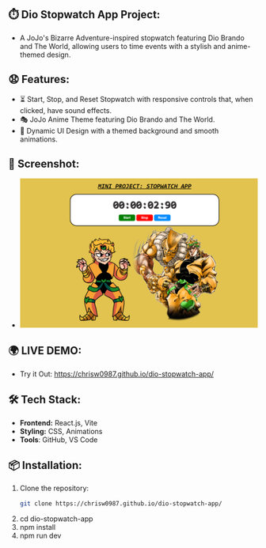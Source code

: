 ## ⏱️ Dio Stopwatch App Project:

- A JoJo's Bizarre Adventure-inspired stopwatch featuring Dio Brando and The World, allowing users to time events with a stylish and anime-themed design.

## 😧 Features:
- ⏳ Start, Stop, and Reset Stopwatch with responsive controls that, when clicked, have sound effects.
- 🎭 JoJo Anime Theme featuring Dio Brando and The World.
- 🎨 Dynamic UI Design with a themed background and smooth animations.

##  📸 Screenshot: 
- ![Dio Stopwatch Screenshot](Dio-Stopwatch-Demo.png)

##  🌍 LIVE DEMO:
- Try it Out: https://chrisw0987.github.io/dio-stopwatch-app/

## 🛠 Tech Stack:
- **Frontend:** React.js, Vite
- **Styling:** CSS, Animations
- **Tools**: GitHub, VS Code


## 📦 Installation:
1. Clone the repository:
   ```bash
   git clone https://chrisw0987.github.io/dio-stopwatch-app/
2. cd dio-stopwatch-app
3. npm install
4. npm run dev
